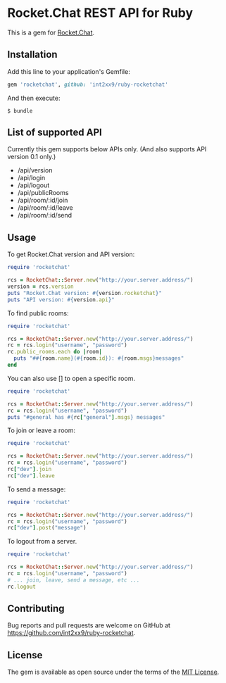 # Rocket.Chat REST API for Ruby

This is a gem for [Rocket.Chat](https://rocket.chat/).

## Installation

Add this line to your application's Gemfile:

```ruby
gem 'rocketchat', github: 'int2xx9/ruby-rocketchat'
```

And then execute:

    $ bundle


## List of supported API

Currently this gem supports below APIs only. (And also supports API version 0.1 only.)

* /api/version
* /api/login
* /api/logout
* /api/publicRooms
* /api/room/:id/join
* /api/room/:id/leave
* /api/room/:id/send


## Usage

To get Rocket.Chat version and API version:

```ruby
require 'rocketchat'

rcs = RocketChat::Server.new("http://your.server.address/")
version = rcs.version
puts "Rocket.Chat version: #{version.rocketchat}"
puts "API version: #{version.api}"
```

To find public rooms:

```ruby
require 'rocketchat'

rcs = RocketChat::Server.new("http://your.server.address/")
rc = rcs.login("username", "password")
rc.public_rooms.each do |room|
  puts "##{room.name}(#{room.id}): #{room.msgs}messages"
end
```

You can also use [] to open a specific room.

```ruby
require 'rocketchat'

rcs = RocketChat::Server.new("http://your.server.address/")
rc = rcs.login("username", "password")
puts "#general has #{rc["general"].msgs} messages"
```

To join or leave a room:

```ruby
require 'rocketchat'

rcs = RocketChat::Server.new("http://your.server.address/")
rc = rcs.login("username", "password")
rc["dev"].join
rc["dev"].leave
```

To send a message:

```ruby
require 'rocketchat'

rcs = RocketChat::Server.new("http://your.server.address/")
rc = rcs.login("username", "password")
rc["dev"].post("message")
```

To logout from a server.

```ruby
require 'rocketchat'

rcs = RocketChat::Server.new("http://your.server.address/")
rc = rcs.login("username", "password")
# ... join, leave, send a message, etc ...
rc.logout
```


## Contributing

Bug reports and pull requests are welcome on GitHub at https://github.com/int2xx9/ruby-rocketchat.


## License

The gem is available as open source under the terms of the [MIT License](http://opensource.org/licenses/MIT).

